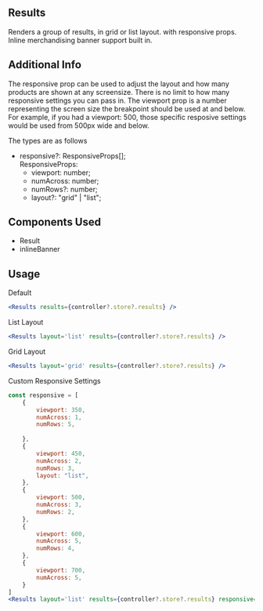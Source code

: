 ## Results
Renders a group of results, in grid or list layout. with responsive props. Inline merchandising banner support built in. 

## Additional Info
The responsive prop can be used to adjust the layout and how many products are shown at any screensize. There is no limit to how many responsive settings you can pass in. The viewport prop is a number representing the screen size the breakpoint should be used at and below.  
For example, if you had a viewport: 500, those specific resposive settings would be used from 500px wide and below.

The types are as follows
- responsive?: ResponsiveProps[];  
    ResponsiveProps: 
    - viewport: number;
    - numAcross: number;
    - numRows?: number;
    - layout?: "grid" | "list";
    

## Components Used
- Result
- inlineBanner

## Usage

Default
```jsx
<Results results={controller?.store?.results} />
```

List Layout
```jsx
<Results layout='list' results={controller?.store?.results} />
```

Grid Layout
```jsx
<Results layout='grid' results={controller?.store?.results} />
```

Custom Responsive Settings 
```jsx
const responsive = [
	{
		viewport: 350,
		numAcross: 1,
		numRows: 5,	
			
	},
	{
		viewport: 450,
		numAcross: 2,
		numRows: 3,	
		layout: "list",	
	},
	{
		viewport: 500,
		numAcross: 3,
		numRows: 2,	
	},
	{
		viewport: 600,
		numAcross: 5,
		numRows: 4,	
	},
	{
		viewport: 700,
		numAcross: 5,
	}
]
<Results layout='list' results={controller?.store?.results} responsive={responsive} />
```